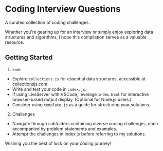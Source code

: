 # Coding Interview Questions

A curated collection of coding challenges.

Whether you're gearing up for an interview or simply enjoy exploring data structures and algorithms, I hope this compilation serves as a valuable resource.

## Getting Started

1. `root`

-  Explore `collections.js` for essential data structures, accessible at collectionsjs.com.
-  Write and test your code in `index.js`.
-  If using LiveServer with VSCode, leverage `index.html` for interactive browser-based output display. (Optional for Node.js users.)
-  Consider using `template.js` as a guide for structuring your solutions.

2. Challenges

-  Navigate through subfolders containing diverse coding challenges, each accompanied by problem statements and examples.
-  Attempt the challenges in index.js before referring to my solutions.

Wishing you the best of luck on your coding journey!
